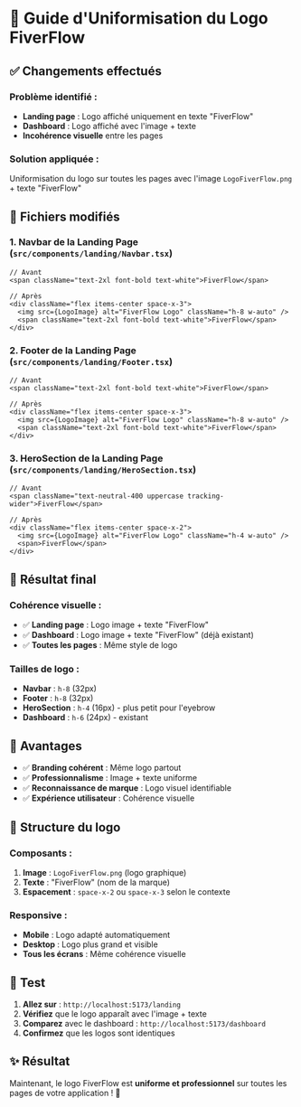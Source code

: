 # 🎨 Guide d'Uniformisation du Logo FiverFlow

## ✅ Changements effectués

### **Problème identifié :**
- **Landing page** : Logo affiché uniquement en texte "FiverFlow"
- **Dashboard** : Logo affiché avec l'image + texte
- **Incohérence visuelle** entre les pages

### **Solution appliquée :**
Uniformisation du logo sur toutes les pages avec l'image `LogoFiverFlow.png` + texte "FiverFlow"

## 🔧 Fichiers modifiés

### **1. Navbar de la Landing Page** (`src/components/landing/Navbar.tsx`)
```tsx
// Avant
<span className="text-2xl font-bold text-white">FiverFlow</span>

// Après
<div className="flex items-center space-x-3">
  <img src={LogoImage} alt="FiverFlow Logo" className="h-8 w-auto" />
  <span className="text-2xl font-bold text-white">FiverFlow</span>
</div>
```

### **2. Footer de la Landing Page** (`src/components/landing/Footer.tsx`)
```tsx
// Avant
<span className="text-2xl font-bold text-white">FiverFlow</span>

// Après
<div className="flex items-center space-x-3">
  <img src={LogoImage} alt="FiverFlow Logo" className="h-8 w-auto" />
  <span className="text-2xl font-bold text-white">FiverFlow</span>
</div>
```

### **3. HeroSection de la Landing Page** (`src/components/landing/HeroSection.tsx`)
```tsx
// Avant
<span className="text-neutral-400 uppercase tracking-wider">FiverFlow</span>

// Après
<div className="flex items-center space-x-2">
  <img src={LogoImage} alt="FiverFlow Logo" className="h-4 w-auto" />
  <span>FiverFlow</span>
</div>
```

## 🎯 Résultat final

### **Cohérence visuelle :**
- ✅ **Landing page** : Logo image + texte "FiverFlow"
- ✅ **Dashboard** : Logo image + texte "FiverFlow" (déjà existant)
- ✅ **Toutes les pages** : Même style de logo

### **Tailles de logo :**
- **Navbar** : `h-8` (32px)
- **Footer** : `h-8` (32px)
- **HeroSection** : `h-4` (16px) - plus petit pour l'eyebrow
- **Dashboard** : `h-6` (24px) - existant

## 🚀 Avantages

- ✅ **Branding cohérent** : Même logo partout
- ✅ **Professionnalisme** : Image + texte uniforme
- ✅ **Reconnaissance de marque** : Logo visuel identifiable
- ✅ **Expérience utilisateur** : Cohérence visuelle

## 📝 Structure du logo

### **Composants :**
1. **Image** : `LogoFiverFlow.png` (logo graphique)
2. **Texte** : "FiverFlow" (nom de la marque)
3. **Espacement** : `space-x-2` ou `space-x-3` selon le contexte

### **Responsive :**
- **Mobile** : Logo adapté automatiquement
- **Desktop** : Logo plus grand et visible
- **Tous les écrans** : Même cohérence visuelle

## 🧪 Test

1. **Allez sur** : `http://localhost:5173/landing`
2. **Vérifiez** que le logo apparaît avec l'image + texte
3. **Comparez** avec le dashboard : `http://localhost:5173/dashboard`
4. **Confirmez** que les logos sont identiques

## ✨ Résultat

Maintenant, le logo FiverFlow est **uniforme et professionnel** sur toutes les pages de votre application ! 🎉
